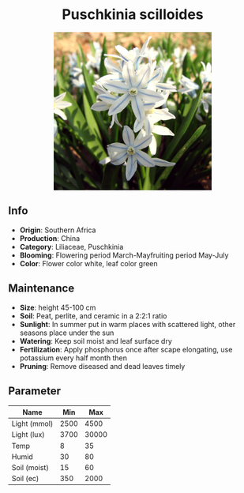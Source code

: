 <h1 align='center'>Puschkinia scilloides</h1>
<p align="center">
    <img 
        align='center'
        width='320'
        src="../images/puschkinia scilloides.png" 
        alt='Puschkinia scilloides' />
</p>

## Info

 - **Origin**: Southern Africa
 - **Production**: China
 - **Category**: Liliaceae, Puschkinia
 - **Blooming**: Flowering period March-Mayfruiting period May-July
 - **Color**: Flower color white, leaf color green

## Maintenance

 - **Size**: height 45-100 cm
 - **Soil**: Peat, perlite, and ceramic in a 2:2:1 ratio
 - **Sunlight**: In summer put in warm places with scattered light, other seasons place under the sun
 - **Watering**: Keep soil moist and leaf surface dry
 - **Fertilization**: Apply phosphorus once after scape elongating, use potassium every half month then
 - **Pruning**: Remove diseased and dead leaves timely

## Parameter

| Name         | Min  | Max   |
|--------------|------|-------|
| Light (mmol) | 2500 | 4500  |
| Light (lux)  | 3700 | 30000 |
| Temp         | 8    | 35    |
| Humid        | 30   | 80    |
| Soil (moist) | 15   | 60    |
| Soil (ec)    | 350  | 2000  |